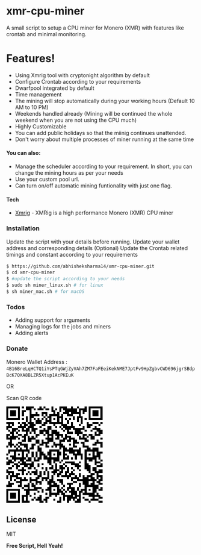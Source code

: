 # xmr-cpu-miner
A small script to setup a CPU miner for Monero (XMR) with features like crontab and minimal monitoring.

# Features!

  - Using Xmrig tool with cryptonight algorithm by default
  - Configure Crontab according to your requirements
  - Dwarfpool integrated by default
  - Time management
  - The mining will stop automatically during your working hours (Default 10 AM to 10 PM)
  - Weekends handled already (Mining will be continued the whole weekend when you are not using the CPU much)
  - Highly Customizable
  - You can add public holidays so that the miinig continues unattended.
  - Don't worry about multiple processes of miner running at the same time


#### You can also:
  - Manage the scheduler according to your requirement. In short, you can change the mining hours as per your needs
  - Use your custom pool url.
  - Can turn on/off automatic mining funtionality with just one flag.


#### Tech
* [Xmrig](https://github.com/xmrig/xmrig) - XMRig is a high performance Monero (XMR) CPU miner


### Installation
Update the script with your details before running.
Update your wallet address and corresponding details
(Optional) Update the Crontab related timings and constant according to your requirements 

```sh
$ https://github.com/abhisheksharma14/xmr-cpu-miner.git
$ cd xmr-cpu-miner
$ #update the script according to your needs
$ sudo sh miner_linux.sh # for linux
$ sh miner_mac.sh # for macOS
```

### Todos

 - Adding support for arguments
 - Managing logs for the jobs and miners
 - Adding alerts

### Donate
Monero Wallet Address : `4B16BreLqHCTQ1iYsPTqGWjZyVAh7ZM7FaFEeiKekNME7JptFv9HpZgbvCWD696jgrSBdpBcK7QXA8BLZR5Xtup1AcPKEuK`

OR

Scan QR code

![](https://raw.githubusercontent.com/abhisheksharma14/xmr-cpu-miner/master/mymonero.png)

License
----
MIT

**Free Script, Hell Yeah!**

